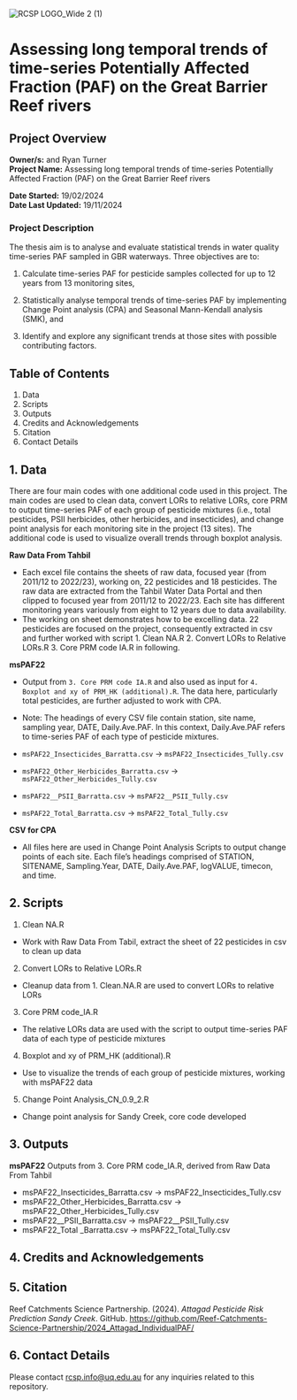 ![RCSP LOGO_Wide 2 (1)](https://github.com/user-attachments/assets/eb142ac1-314c-4200-985d-612b2d25efb9)


# Assessing long temporal trends of time-series Potentially Affected Fraction (PAF) on the Great Barrier Reef rivers
## Project Overview

**Owner/s:**  and Ryan Turner  
**Project Name:** Assessing long temporal trends of time-series Potentially Affected Fraction (PAF) on the Great Barrier Reef rivers

**Date Started:** 19/02/2024  
**Date Last Updated:** 19/11/2024 

### Project Description
The thesis aim is to analyse and evaluate statistical trends in water quality time-series PAF sampled in GBR waterways. Three objectives are to: 

1) Calculate time-series PAF for pesticide samples collected for up to 12 years from 13 monitoring sites, 

2) Statistically analyse temporal trends of time-series PAF by implementing Change Point analysis (CPA) and Seasonal Mann-Kendall analysis (SMK), and 

3) Identify and explore any significant trends at those sites with possible contributing factors. 

## Table of Contents

1. Data
2. Scripts
3. Outputs
4. Credits and Acknowledgements
5. Citation
6. Contact Details

## 1. Data
There are four main codes with one additional code used in this project. The main codes are used to clean data, convert LORs to relative LORs, core PRM to output time-series PAF of each group of pesticide mixtures (i.e., total pesticides, PSII herbicides, other herbicides, and insecticides), and change point analysis for each monitoring site in the project (13 sites). The additional code is used to visualize overall trends through boxplot analysis.  

**Raw Data From Tahbil**
   - Each excel file contains the sheets of raw data, focused year (from 2011/12 to 2022/23), working on, 22 pesticides and 18 pesticides. The raw data are extracted from the Tahbil Water Data Portal and then clipped to focused year from 2011/12 to 2022/23. Each site has different monitoring years variously from eight to 12 years due to data availability.
   - The working on sheet demonstrates how to be excelling data. 22 pesticides are focused on the project, consequently extracted in csv and further worked with script 1. Clean NA.R 2. Convert LORs to Relative LORs.R 3. Core PRM code IA.R in following.  
     
**msPAF22**
- Output from `3. Core PRM code IA.R` and also used as input for `4. Boxplot and xy of PRM_HK (additional).R`. The data here, particularly total pesticides, are further adjusted to work with CPA.
- Note: The headings of every CSV file contain station, site name, sampling year, DATE, Daily.Ave.PAF. In this context, Daily.Ave.PAF refers to time-series PAF of each type of pesticide mixtures.

- `msPAF22_Insecticides_Barratta.csv` -> `msPAF22_Insecticides_Tully.csv`

- `msPAF22_Other_Herbicides_Barratta.csv` -> `msPAF22_Other_Herbicides_Tully.csv`

- `msPAF22__PSII_Barratta.csv` -> `msPAF22__PSII_Tully.csv`

- `msPAF22_Total_Barratta.csv` -> `msPAF22_Total_Tully.csv`

**CSV for CPA**
- All files here are used in Change Point Analysis Scripts to output change points of each site. Each file’s headings comprised of STATION, SITENAME, Sampling.Year, DATE, Daily.Ave.PAF, logVALUE, timecon, and time.

## 2. Scripts
1. Clean NA.R  
- Work with Raw Data From Tabil, extract the sheet of 22 pesticides in csv to clean up data 

2. Convert LORs to Relative LORs.R 
- Cleanup data from 1. Clean.NA.R are used to convert LORs to relative LORs  

3. Core PRM code_IA.R 
- The relative LORs data are used with the script to output time-series PAF data of each type of pesticide mixtures 

4. Boxplot and xy of PRM_HK (additional).R 
- Use to visualize the trends of each group of pesticide mixtures, working with msPAF22 data  

5. Change Point Analysis_CN_0.9_2.R 
- Change point analysis for Sandy Creek, core code developed  


## 3. Outputs

**msPAF22**
Outputs from 3. Core PRM code_IA.R, derived from Raw Data From Tahbil  
- msPAF22_Insecticides_Barratta.csv -> msPAF22_Insecticides_Tully.csv
- msPAF22_Other_Herbicides_Barratta.csv -> msPAF22_Other_Herbicides_Tully.csv
- msPAF22__PSII_Barratta.csv -> msPAF22__PSII_Tully.csv
- msPAF22_Total _Barratta.csv -> msPAF22_Total_Tully.csv 



## 4. Credits and Acknowledgements 


## 5. Citation

Reef Catchments Science Partnership. (2024). *Attagad Pesticide Risk Prediction Sandy Creek*. GitHub. https://github.com/Reef-Catchments-Science-Partnership/2024_Attagad_IndividualPAF/


## 6. Contact Details
Please contact rcsp.info@uq.edu.au for any inquiries related to this repository.
